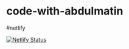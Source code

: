 # code-with-abdulmatin

#netlify

[![Netlify Status](https://api.netlify.com/api/v1/badges/a4b0d319-d2f6-4a95-957f-acde42a5748c/deploy-status)](https://app.netlify.com/sites/code-with-abdulmatin/deploys)
